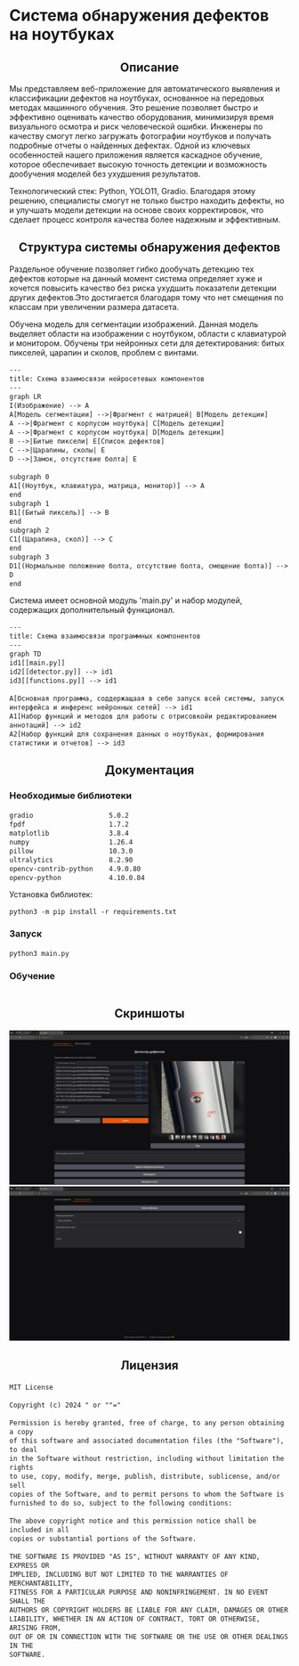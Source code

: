 # Система обнаружения дефектов на ноутбуках
## <div align="center">Описание</div>
Мы представляем веб-приложение для автоматического выявления и классификации дефектов на ноутбуках, основанное на передовых методах машинного обучения. Это решение позволяет быстро и эффективно оценивать качество оборудования, минимизируя время визуального осмотра и риск человеческой ошибки. Инженеры по качеству смогут легко загружать фотографии ноутбуков и получать подробные отчеты о найденных дефектах. Одной из ключевых особенностей нашего приложения является каскадное обучение, которое обеспечивает высокую точность детекции и возможность дообучения моделей без ухудшения результатов. 

Технологический стек: Python, YOLO11, Gradio. Благодаря этому решению, специалисты смогут не только быстро находить дефекты, но и улучшать модели детекции на основе своих корректировок, что сделает процесс контроля качества более надежным и эффективным.

## <div align="center">Структура системы обнаружения дефектов</div>
  
Раздельное обучение позволяет гибко дообучать детекцию тех дефектов которые на данный момент система определяет хуже и хочется повысить качество без риска ухудшить показатели детекции других дефектов.Это достигается благодаря тому что нет смещения по классам при увеличении размера датасета.

Обучена модель для сегментации изображений. Данная модель выделяет области на изображении с ноутбуком, области с клавиатурой и монитором. Обучены три нейронных сети для детектирования: битых пикселей, царапин и сколов, проблем с винтами.

[comment]: <> (https://mermaid.js.org/syntax/flowchart.html)
```mermaid
---
title: Схема взаимосвязи нейросетевых компонентов
---
graph LR
I(Изображение) --> A
A[Модель сегментации] -->|Фрагмент с матрицей| B[Модель детекции]
A -->|Фрагмент с корпусом ноутбука| C[Модель детекции]
A -->|Фрагмент с корпусом ноутбука| D[Модель детекции]
B -->|Битые пиксели| E[Список дефектов]
C -->|Царапины, сколы| E
D -->|Замок, отсутствие болта| E

subgraph 0
A1[(Ноутбук, клавиатура, матрица, монитор)] --> A
end
subgraph 1
B1[(Битый пиксель)] --> B
end
subgraph 2
C1[(Царапина, скол)] --> C
end
subgraph 3
D1[(Нормальное положение болта, отсутствие болта, смещение болта)] --> D
end
```
Система имеет основной модуль 'main.py' и набор модулей, содержащих дополнительный функционал.
```mermaid
---
title: Схема взаимосвязи программных компонентов
---
graph TD
id1[[main.py]]
id2[[detector.py]] --> id1
id3[[functions.py]] --> id1

A[Основная программа, соддержащаая в себе запуск всей системы, запуск интерфейса и инференс нейронных сетей] --> id1
A1[Набор функций и методов для работы с отрисовкойи редактированием аннотаций] --> id2
A2[Набор функций для сохранения данных о ноутбуках, формирования статистики и отчетов] --> id3
```

## <div align="center">Документация</div>
### Необходимые библиотеки
```
gradio                   5.0.2
fpdf                     1.7.2
matplotlib               3.8.4
numpy                    1.26.4
pillow                   10.3.0
ultralytics              8.2.90
opencv-contrib-python    4.9.0.80
opencv-python            4.10.0.84
```

Установка библиотек:
```
python3 -m pip install -r requirements.txt
```


### Запуск 
```
python3 main.py
```
### Обучение
```
```

## <div align="center">Скриншоты</div>
![alt text](https://github.com/danilwithonei/hack2024/blob/main/images/screenshot_1.png?raw=true)\
![alt text](https://github.com/danilwithonei/hack2024/blob/main/images/screenshot_2.png?raw=true)
## <div align="center">Лицензия</div>
```
MIT License

Copyright (c) 2024 " or ""="

Permission is hereby granted, free of charge, to any person obtaining a copy
of this software and associated documentation files (the "Software"), to deal
in the Software without restriction, including without limitation the rights
to use, copy, modify, merge, publish, distribute, sublicense, and/or sell
copies of the Software, and to permit persons to whom the Software is
furnished to do so, subject to the following conditions:

The above copyright notice and this permission notice shall be included in all
copies or substantial portions of the Software.

THE SOFTWARE IS PROVIDED "AS IS", WITHOUT WARRANTY OF ANY KIND, EXPRESS OR
IMPLIED, INCLUDING BUT NOT LIMITED TO THE WARRANTIES OF MERCHANTABILITY,
FITNESS FOR A PARTICULAR PURPOSE AND NONINFRINGEMENT. IN NO EVENT SHALL THE
AUTHORS OR COPYRIGHT HOLDERS BE LIABLE FOR ANY CLAIM, DAMAGES OR OTHER
LIABILITY, WHETHER IN AN ACTION OF CONTRACT, TORT OR OTHERWISE, ARISING FROM,
OUT OF OR IN CONNECTION WITH THE SOFTWARE OR THE USE OR OTHER DEALINGS IN THE
SOFTWARE.
```
